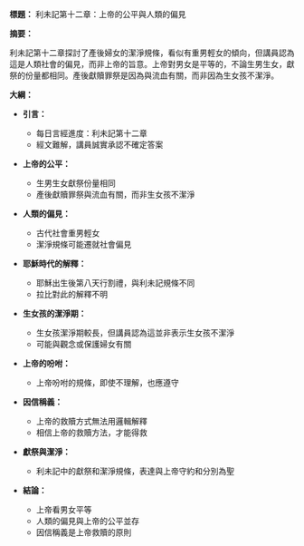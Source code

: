 **標題：** 利未記第十二章：上帝的公平與人類的偏見

**摘要：**

利未記第十二章探討了產後婦女的潔淨規條，看似有重男輕女的傾向，但講員認為這是人類社會的偏見，而非上帝的旨意。上帝對男女是平等的，不論生男生女，獻祭的份量都相同。產後獻贖罪祭是因為與流血有關，而非因為生女孩不潔淨。

**大綱：**

* **引言：**
    * 每日言經進度：利未記第十二章
    * 經文難解，講員誠實承認不確定答案

* **上帝的公平：**
    * 生男生女獻祭份量相同
    * 產後獻贖罪祭與流血有關，而非生女孩不潔淨

* **人類的偏見：**
    * 古代社會重男輕女
    * 潔淨規條可能遷就社會偏見

* **耶穌時代的解釋：**
    * 耶穌出生後第八天行割禮，與利未記規條不同
    * 拉比對此的解釋不明

* **生女孩的潔淨期：**
    * 生女孩潔淨期較長，但講員認為這並非表示生女孩不潔淨
    * 可能與觀念或保護婦女有關

* **上帝的吩咐：**
    * 上帝吩咐的規條，即使不理解，也應遵守

* **因信稱義：**
    * 上帝的救贖方式無法用邏輯解釋
    * 相信上帝的救贖方法，才能得救

* **獻祭與潔淨：**
    * 利未記中的獻祭和潔淨規條，表達與上帝守約和分別為聖

* **結論：**
    * 上帝看男女平等
    * 人類的偏見與上帝的公平並存
    * 因信稱義是上帝救贖的原則
